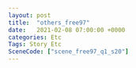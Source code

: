 ```yaml
---
layout: post
title:  "others_free97"
date:   2021-02-08 07:00:00 +0000
categories: Etc
Tags: Story Etc
SceneCode: ["scene_free97_q1_s20"]
---
```

